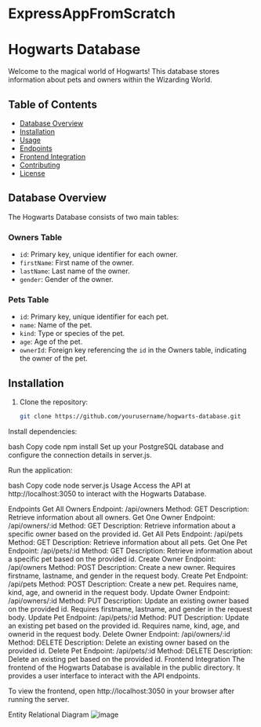 # ExpressAppFromScratch

# Hogwarts Database

Welcome to the magical world of Hogwarts! This database stores information about pets and owners within the Wizarding World.

## Table of Contents
- [Database Overview](#database-overview)
- [Installation](#installation)
- [Usage](#usage)
- [Endpoints](#endpoints)
- [Frontend Integration](#frontend-integration)
- [Contributing](#contributing)
- [License](#license)

## Database Overview

The Hogwarts Database consists of two main tables:

### Owners Table
- `id`: Primary key, unique identifier for each owner.
- `firstName`: First name of the owner.
- `lastName`: Last name of the owner.
- `gender`: Gender of the owner.

### Pets Table
- `id`: Primary key, unique identifier for each pet.
- `name`: Name of the pet.
- `kind`: Type or species of the pet.
- `age`: Age of the pet.
- `ownerId`: Foreign key referencing the `id` in the Owners table, indicating the owner of the pet.

## Installation

1. Clone the repository:

   ```bash
   git clone https://github.com/yourusername/hogwarts-database.git
Install dependencies:

bash
Copy code
npm install
Set up your PostgreSQL database and configure the connection details in server.js.

Run the application:

bash
Copy code
node server.js
Usage
Access the API at http://localhost:3050 to interact with the Hogwarts Database.

Endpoints
Get All Owners
Endpoint: /api/owners
Method: GET
Description: Retrieve information about all owners.
Get One Owner
Endpoint: /api/owners/:id
Method: GET
Description: Retrieve information about a specific owner based on the provided id.
Get All Pets
Endpoint: /api/pets
Method: GET
Description: Retrieve information about all pets.
Get One Pet
Endpoint: /api/pets/:id
Method: GET
Description: Retrieve information about a specific pet based on the provided id.
Create Owner
Endpoint: /api/owners
Method: POST
Description: Create a new owner. Requires firstname, lastname, and gender in the request body.
Create Pet
Endpoint: /api/pets
Method: POST
Description: Create a new pet. Requires name, kind, age, and ownerid in the request body.
Update Owner
Endpoint: /api/owners/:id
Method: PUT
Description: Update an existing owner based on the provided id. Requires firstname, lastname, and gender in the request body.
Update Pet
Endpoint: /api/pets/:id
Method: PUT
Description: Update an existing pet based on the provided id. Requires name, kind, age, and ownerid in the request body.
Delete Owner
Endpoint: /api/owners/:id
Method: DELETE
Description: Delete an existing owner based on the provided id.
Delete Pet
Endpoint: /api/pets/:id
Method: DELETE
Description: Delete an existing pet based on the provided id.
Frontend Integration
The frontend of the Hogwarts Database is available in the public directory. It provides a user interface to interact with the API endpoints.

To view the frontend, open http://localhost:3050 in your browser after running the server.



Entity Relational Diagram
![image](https://github.com/Patino5/ExpressAppFromScratch/assets/106916823/cd3c4c55-b137-45a3-9c4d-1cc57389329c)
